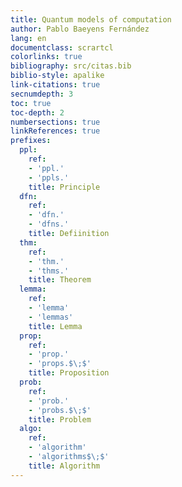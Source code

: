 ```yaml
---
title: Quantum models of computation
author: Pablo Baeyens Fernández
lang: en
documentclass: scrartcl
colorlinks: true
bibliography: src/citas.bib
biblio-style: apalike
link-citations: true
secnumdepth: 3
toc: true
toc-depth: 2
numbersections: true
linkReferences: true
prefixes:
  ppl:
    ref:
    - 'ppl.'
    - 'ppls.'
    title: Principle
  dfn:
    ref:
    - 'dfn.'
    - 'dfns.'
    title: Defiinition
  thm:
    ref:
    - 'thm.'
    - 'thms.'
    title: Theorem
  lemma:
    ref:
    - 'lemma'
    - 'lemmas'
    title: Lemma
  prop:
    ref:
    - 'prop.'
    - 'props.$\;$'
    title: Proposition
  prob:
    ref:
    - 'prob.'
    - 'probs.$\;$'
    title: Problem
  algo:
    ref:
    - 'algorithm'
    - 'algorithms$\;$'
    title: Algorithm
---
```

